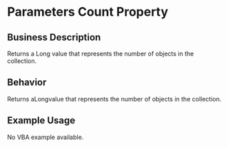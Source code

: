 # Parameters Count Property

## Business Description
Returns a Long value that represents the number of objects in the collection.

## Behavior
Returns aLongvalue that represents the number of objects in the collection.

## Example Usage
No VBA example available.